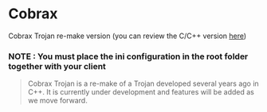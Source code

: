 # Cobrax
Cobrax Trojan re-make version (you can review the C/C++ version [here](https://sourceforge.net/projects/cobrax-trojan/))

### NOTE : You must place the ini configuration in the root folder together with your client

> Cobrax Trojan is a re-make of a Trojan developed several years ago in C++.
> It is currently under development and features will be added as we move forward.